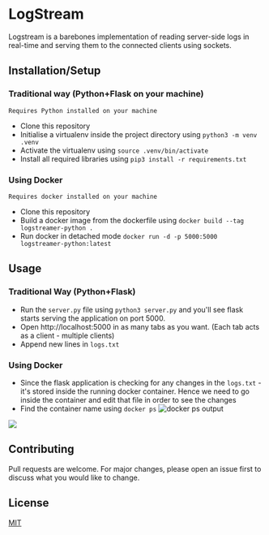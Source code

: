 # LogStream
Logstream is a barebones implementation of reading server-side logs in real-time and serving them to the connected clients using sockets.

## Installation/Setup
### Traditional way (Python+Flask on your machine)
`Requires Python installed on your machine`
- Clone this repository
- Initialise a virtualenv inside the project directory using `python3 -m venv .venv`
- Activate the virtualenv using `source .venv/bin/activate`
- Install all required libraries using `pip3 install -r requirements.txt`

### Using Docker
`Requires docker installed on your machine`
- Clone this repository
- Build a docker image from the dockerfile using `docker build --tag logstreamer-python . `
- Run docker in detached mode `docker run -d -p 5000:5000 logstreamer-python:latest` 


## Usage
### Traditional Way (Python+Flask)
- Run the `server.py` file using `python3 server.py` and you'll see flask starts serving the application on port 5000.
- Open http://localhost:5000 in as many tabs as you want. (Each tab acts as a client - multiple clients)
- Append new lines in `logs.txt`

### Using Docker
- Since the flask application is checking for any changes in the `logs.txt` - it's stored inside the running docker container. Hence we need to go inside the container and edit that file in order to see the changes
- Find the container name using `docker ps` ![docker ps output](https://postimg.cc/ZBjnq2QL)
<img src="https://postimg.cc/ZBjnq2QL">

## Contributing

Pull requests are welcome. For major changes, please open an issue first
to discuss what you would like to change.

## License

[MIT](https://choosealicense.com/licenses/mit/)